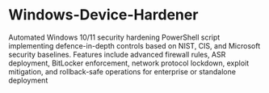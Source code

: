 # Windows-Device-Hardener
Automated Windows 10/11 security hardening PowerShell script implementing defence-in-depth controls based on NIST, CIS, and Microsoft security baselines. Features include advanced firewall rules, ASR deployment, BitLocker enforcement, network protocol lockdown, exploit mitigation, and rollback-safe operations for enterprise or standalone deployment
